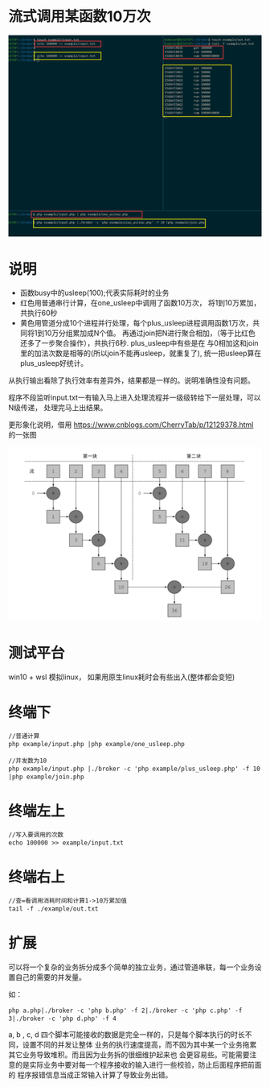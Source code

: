 流式调用某函数10万次
==

![演示效果](https://github.com/keminar/broker/blob/master/example/stream.png)


说明
====
* 函数busy中的usleep(100);代表实际耗时的业务
* 红色用普通串行计算，在one_usleep中调用了函数10万次， 将1到10万累加， 共执行60秒
* 黄色用管道分成10个进程并行处理，每个plus_usleep进程调用函数1万次，共同将1到10万分组累加成N个值。
    再通过join把N进行聚合相加，（等于比红色还多了一步聚合操作），共执行6秒. plus_usleep中有些是在
    与0相加这和join里的加法次数是相等的(所以join不能再usleep，就重复了), 统一把usleep算在plus_usleep好统计。


从执行输出看除了执行效率有差异外，结果都是一样的。说明准确性没有问题。

程序不段监听input.txt一有输入马上进入处理流程并一级级转给下一层处理，可以N级传递，
处理完马上出结果。

更形象化说明，借用 https://www.cnblogs.com/CherryTab/p/12129378.html 的一张图

![CherryTab](https://github.com/keminar/broker/blob/master/example/cherryTab.png)


测试平台
====
win10 + wsl 模拟linux， 如果用原生linux耗时会有些出入(整体都会变短)

终端下
====
```
//普通计算
php example/input.php |php example/one_usleep.php

//并发数为10
php example/input.php |./broker -c 'php example/plus_usleep.php' -f 10 |php example/join.php
```

终端左上
====
```
//写入要调用的次数
echo 100000 >> example/input.txt
```

终端右上
====
```
//查=看调用消耗时间和计算1->10万累加值
tail -f ./example/out.txt
```

扩展
====
可以将一个复杂的业务拆分成多个简单的独立业务，通过管道串联，每一个业务设置自己的需要的并发量。

如：
```
php a.php|./broker -c 'php b.php' -f 2|./broker -c 'php c.php' -f 3|./broker -c 'php d.php' -f 4
```

a, b , c, d 四个脚本可能接收的数据是完全一样的，只是每个脚本执行的时长不同，设置不同的并发让整体
业务的执行速度提高，而不因为其中某一个业务拖累其它业务导致堆积。而且因为业务拆的很细维护起来也
会更容易些。可能需要注意的是实际业务中要对每一个程序接收的输入进行一些校验，防止后面程序把前面的
程序报错信息当成正常输入计算了导致业务出错。


